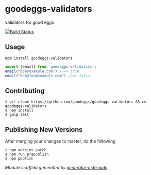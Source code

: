 # goodeggs-validators

validators for good eggs

[![Build Status](http://img.shields.io/travis/goodeggs/goodeggs-validators.svg?style=flat-square)](https://travis-ci.org/goodeggs/goodeggs-validators)


## Usage

```
npm install goodeggs-validators
```

```javascript
import {email} from 'goodeggs-validators';
email("bob@example.com") //=> true
email("bob@foo@example.com") //=> false
```


## Contributing

```
$ git clone https://github.com/goodeggs/goodeggs-validators && cd goodeggs-validators
$ npm install
$ gulp test
```

## Publishing New Versions

After merging your changes to master, do the following:

```
$ npm version patch
$ npm run prepublish
$ npm publish
```

_Module scaffold generated by [generator-es6-node](https://github.com/godmode0n/generator-es6-node)._

